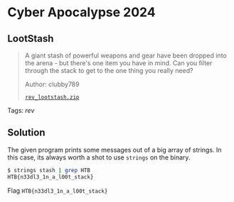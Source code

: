 # Cyber Apocalypse 2024

## LootStash

> A giant stash of powerful weapons and gear have been dropped into the arena - but there's one item you have in mind. Can you filter through the stack to get to the one thing you really need?
> 
> Author: clubby789
> 
> [`rev_lootstash.zip`](rev_lootstash.zip)

Tags: _rev_

## Solution
The given program prints some messages out of a big array of strings. In this case, its always worth a shot to use `strings` on the binary.

```bash
$ strings stash | grep HTB
HTB{n33dl3_1n_a_l00t_stack}
```

Flag `HTB{n33dl3_1n_a_l00t_stack}`